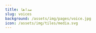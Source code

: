 ```yaml
---
title: صداها
slug: voices
background: /assets/img/pages/voice.jpg
icon: /assets/img/tiles/media.svg
---
```

